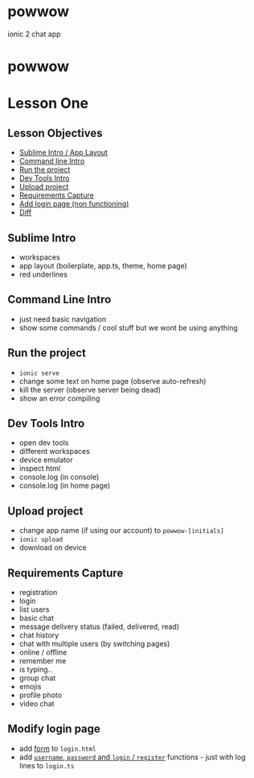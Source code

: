 # powwow
ionic 2 chat app

# powwow

# Lesson One

## Lesson Objectives

* [Sublime Intro / App Layout](#sublime-intro)
* [Command line Intro](#command-line-intro)
* [Run the project](#run-the-project)
* [Dev Tools Intro](#dev-tools-intro)
* [Upload project](#upload-the-project)
* [Requirements Capture](#requirements-capture)
* [Add login page (non functioning)](#add-login-page)
* [Diff](https://github.com/lathonez/powwow/compare/lesson-one...lesson-two)

## Sublime Intro

* workspaces
* app layout (boilerplate, app.ts, theme, home page)
* red underlines

## Command Line Intro

* just need basic navigation
* show some commands / cool stuff but we wont be using anything

## Run the project

* `ionic serve`
* change some text on home page (observe auto-refresh)
* kill the server (observe server being dead)
* show an error compiling

## Dev Tools Intro

* open dev tools
* different workspaces
* device emulator
* inspect html
* console.log (in console)
* console.log (in home page)

## Upload project

* change app name (if using our account) to `powwow-[initials]`
* `ionic upload`
* download on device

## Requirements Capture

* registration
* login
* list users
* basic chat
* message delivery status (failed, delivered, read)
* chat history
* chat with multiple users (by switching pages)
* online / offline
* remember me
* is typing..
* group chat
* emojis
* profile photo
* video chat

## Modify login page

* add [form](https://github.com/lathonez/powwow/blob/lesson-two/src/pages/login/login.html#L7-L39) to `login.html`
* add [`username`, `password` and `login` / `register`](https://github.com/lathonez/powwow/blob/lesson-two/src/pages/login/login.ts#L22-L30) functions - just with log lines to `login.ts`